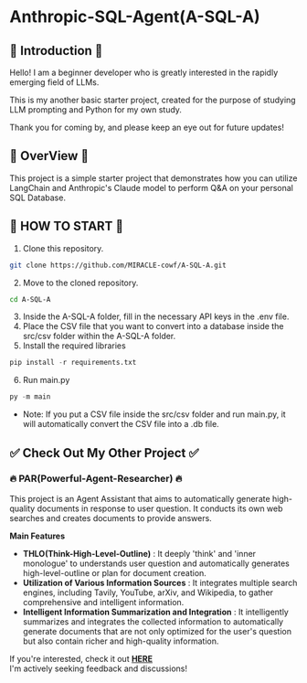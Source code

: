 # Anthropic-SQL-Agent(A-SQL-A)

## 👋 Introduction 👋  
Hello! I am a beginner developer who is greatly interested in the rapidly emerging field of LLMs.

This is my another basic starter project, created for the purpose of studying LLM prompting and Python for my own study.

Thank you for coming by, and please keep an eye out for future updates!

## 🌠 OverView 🌠
This project is a simple starter project that demonstrates how you can utilize LangChain and Anthropic's Claude model to perform Q&A on your personal SQL Database.

## 🚀 HOW TO START 🚀
1. Clone this repository.
```Bash
git clone https://github.com/MIRACLE-cowf/A-SQL-A.git
```
2. Move to the cloned repository.
```Bash
cd A-SQL-A
```
3. Inside the A-SQL-A folder, fill in the necessary API keys in the .env file.
4. Place the CSV file that you want to convert into a database inside the src/csv folder within the A-SQL-A folder.
5. Install the required libraries
```Python
pip install -r requirements.txt
```
6. Run main.py
```Python
py -m main
```
* Note: If you put a CSV file inside the src/csv folder and run main.py, it will automatically convert the CSV file into a .db file.

## ✅ Check Out My Other Project ✅
### 🔥 PAR(Powerful-Agent-Researcher) 🔥
This project is an Agent Assistant that aims to automatically generate high-quality documents in response to user question. It conducts its own web searches and creates documents to provide answers.  


**Main Features**
- **THLO(Think-High-Level-Outline)** : It deeply 'think' and 'inner monologue' to understands user question and automatically generates high-level-outline or plan for document creation.
- **Utilization of Various Information Sources** : It integrates multiple search engines, including Tavily, YouTube, arXiv, and Wikipedia, to gather comprehensive and intelligent information.
- **Intelligent Information Summarization and Integration** : It intelligently summarizes and integrates the collected information to automatically generate documents that are not only optimized for the user's question but also contain richer and high-quality information.

If you're interested, check it out **[HERE](https://github.com/MIRACLE-cowf/Powerful-Auto-Researcher)**  
I'm actively seeking feedback and discussions!
